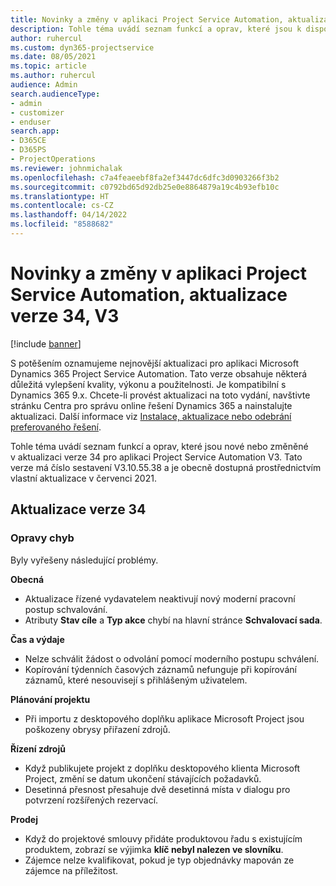 ```yaml
---
title: Novinky a změny v aplikaci Project Service Automation, aktualizace verze 34, V3
description: Tohle téma uvádí seznam funkcí a oprav, které jsou k dispozici v Project Service Automation, aktualizace verze 34, V3.
author: ruhercul
ms.custom: dyn365-projectservice
ms.date: 08/05/2021
ms.topic: article
ms.author: ruhercul
audience: Admin
search.audienceType:
- admin
- customizer
- enduser
search.app:
- D365CE
- D365PS
- ProjectOperations
ms.reviewer: johnmichalak
ms.openlocfilehash: c7a4feaeebf8fa2ef3447dc6dfc3d0903266f3b2
ms.sourcegitcommit: c0792bd65d92db25e0e8864879a19c4b93efb10c
ms.translationtype: HT
ms.contentlocale: cs-CZ
ms.lasthandoff: 04/14/2022
ms.locfileid: "8588682"
---
```

# <a name="whats-new-or-changed-in-project-service-automation-update-release-34-v3"></a>Novinky a změny v aplikaci Project Service Automation, aktualizace verze 34, V3

[!include [banner](../includes/psa-now-project-operations.md)]

S potěšením oznamujeme nejnovější aktualizaci pro aplikaci Microsoft Dynamics 365 Project Service Automation. Tato verze obsahuje některá důležitá vylepšení kvality, výkonu a použitelnosti. Je kompatibilní s Dynamics 365 9.x. Chcete-li provést aktualizaci na toto vydání, navštivte stránku Centra pro správu online řešení Dynamics 365 a nainstalujte aktualizaci. Další informace viz [Instalace, aktualizace nebo odebrání preferovaného řešení](/power-platform/admin/install-remove-preferred-solution).

Tohle téma uvádí seznam funkcí a oprav, které jsou nové nebo změněné v aktualizaci verze 34 pro aplikaci Project Service Automation V3. Tato verze má číslo sestavení V3.10.55.38 a je obecně dostupná prostřednictvím vlastní aktualizace v červenci 2021.

## <a name="update-release-34"></a>Aktualizace verze 34

### <a name="bug-fixes"></a>Opravy chyb
Byly vyřešeny následující problémy.

**Obecná**

- Aktualizace řízené vydavatelem neaktivují nový moderní pracovní postup schvalování.
- Atributy **Stav cíle** a **Typ akce** chybí na hlavní stránce **Schvalovací sada**.

**Čas a výdaje**

- Nelze schválit žádost o odvolání pomocí moderního postupu schválení.
- Kopírování týdenních časových záznamů nefunguje při kopírování záznamů, které nesouvisejí s přihlášeným uživatelem.

**Plánování projektu**

- Při importu z desktopového doplňku aplikace Microsoft Project jsou poškozeny obrysy přiřazení zdrojů.

**Řízení zdrojů**

- Když publikujete projekt z doplňku desktopového klienta Microsoft Project, změní se datum ukončení stávajících požadavků.
- Desetinná přesnost přesahuje dvě desetinná místa v dialogu pro potvrzení rozšířených rezervací.

**Prodej**

- Když do projektové smlouvy přidáte produktovou řadu s existujícím produktem, zobrazí se výjimka **klíč nebyl nalezen ve slovníku**.
- Zájemce nelze kvalifikovat, pokud je typ objednávky mapován ze zájemce na příležitost.

